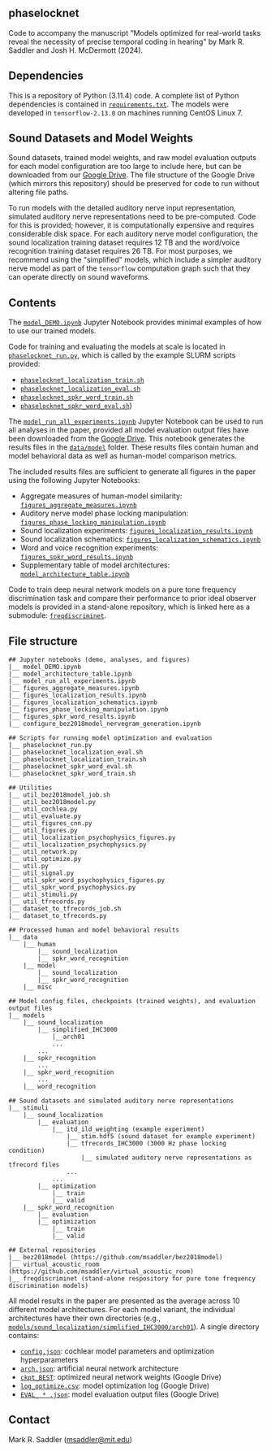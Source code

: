 ## phaselocknet

Code to accompany the manuscript "Models optimized for real-world tasks reveal the necessity of precise temporal coding in hearing" by Mark R. Saddler and Josh H. McDermott (2024).

## Dependencies

This is a repository of Python (3.11.4) code. A complete list of Python dependencies is contained in [`requirements.txt`](requirements.txt). The models were developed in `tensorflow-2.13.0` on machines running CentOS Linux 7.

## Sound Datasets and Model Weights

Sound datasets, trained model weights, and raw model evaluation outputs for each model configuration are too large to include here, but can be downloaded from our [Google Drive](https://drive.google.com/drive/folders/1YgC7x6Ot84XZInlSyHK-9NQ0jhhGUS2z?usp=share_link). The file structure of the Google Drive (which mirrors this repository) should be preserved for code to run without altering file paths.

To run models with the detailed auditory nerve input representation, simulated auditory nerve representations need to be pre-computed. Code for this is provided; however, it is computationally expensive and requires considerable disk space. For each auditory nerve model configuration, the sound localization training dataset requires 12 TB and the word/voice recognition training dataset requires 26 TB. For most purposes, we recommend using the "simplified" models, which include a simpler auditory nerve model as part of the `tensorflow` computation graph such that they can operate directly on sound waveforms.

## Contents

The [`model_DEMO.ipynb`](model_DEMO.ipynb) Jupyter Notebook provides minimal examples of how to use our trained models.

Code for training and evaluating the models at scale is located in [`phaselocknet_run.py`](phaselocknet_run.py), which is called by the example SLURM scripts provided:
- [`phaselocknet_localization_train.sh`](phaselocknet_localization_train.sh)
- [`phaselocknet_localization_eval.sh`](phaselocknet_localization_eval.sh)
- [`phaselocknet_spkr_word_train.sh`](phaselocknet_spkr_word_train.sh)
- [`phaselocknet_spkr_word_eval.sh`](phaselocknet_spkr_word_eval.sh))

The [`model_run_all_experiments.ipynb`](model_run_all_experiments.ipynb) Jupyter Notebook can be used to run all analyses in the paper, provided all model evaluation output files have been downloaded from the [Google Drive](https://drive.google.com/drive/folders/1YgC7x6Ot84XZInlSyHK-9NQ0jhhGUS2z?usp=share_link). This notebook generates the results files in the [`data/model`](data/model) folder. These results files contain human and model behavioral data as well as human-model comparison metrics.

The included results files are sufficient to generate all figures in the paper using the following Jupyter Notebooks:
- Aggregate measures of human-model similarity: [`figures_aggregate_measures.ipynb`](figures_aggregate_measures.ipynb)
- Auditory nerve model phase locking manipulation: [`figures_phase_locking_manipulation.ipynb`](figures_phase_locking_manipulation.ipynb)
- Sound localization experiments: [`figures_localization_results.ipynb`](figures_localization_results.ipynb)
- Sound localization schematics: [`figures_localization_schematics.ipynb`](figures_localization_schematics.ipynb)
- Word and voice recognition experiments: [`figures_spkr_word_results.ipynb`](figures_spkr_word_results.ipynb)
- Supplementary table of model architectures: [`model_architecture_table.ipynb`](model_architecture_table.ipynb)

Code to train deep neural network models on a pure tone frequency discrimination task and compare their performance to prior ideal observer models is provided in a stand-alone repository, which is linked here as a submodule: [`freqdiscriminet`](freqdiscriminet).

## File structure
```
## Jupyter notebooks (demo, analyses, and figures)
|__ model_DEMO.ipynb
|__ model_architecture_table.ipynb
|__ model_run_all_experiments.ipynb
|__ figures_aggregate_measures.ipynb
|__ figures_localization_results.ipynb
|__ figures_localization_schematics.ipynb
|__ figures_phase_locking_manipulation.ipynb
|__ figures_spkr_word_results.ipynb
|__ configure_bez2018model_nervegram_generation.ipynb

## Scripts for running model optimization and evaluation
|__ phaselocknet_run.py
|__ phaselocknet_localization_eval.sh
|__ phaselocknet_localization_train.sh
|__ phaselocknet_spkr_word_eval.sh
|__ phaselocknet_spkr_word_train.sh

## Utilities
|__ util_bez2018model_job.sh
|__ util_bez2018model.py
|__ util_cochlea.py
|__ util_evaluate.py
|__ util_figures_cnn.py
|__ util_figures.py
|__ util_localization_psychophysics_figures.py
|__ util_localization_psychophysics.py
|__ util_network.py
|__ util_optimize.py
|__ util.py
|__ util_signal.py
|__ util_spkr_word_psychophysics_figures.py
|__ util_spkr_word_psychophysics.py
|__ util_stimuli.py
|__ util_tfrecords.py
|__ dataset_to_tfrecords_job.sh
|__ dataset_to_tfrecords.py

## Processed human and model behavioral results
|__ data
    |__ human
        |__ sound_localization
        |__ spkr_word_recognition
    |__ model
        |__ sound_localization
        |__ spkr_word_recognition
    |__ misc

## Model config files, checkpoints (trained weights), and evaluation output files
|__ models
    |__ sound_localization
        |__ simplified_IHC3000
            |__arch01
            ...
        ...
    |__ spkr_recognition
        ...
    |__ spkr_word_recognition
        ...
    |__ word_recognition

## Sound datasets and simulated auditory nerve representations
|__ stimuli
    |__ sound_localization
        |__ evaluation
            |__ itd_ild_weighting (example experiment)
                |__ stim.hdf5 (sound dataset for example experiment)
                |__ tfrecords_IHC3000 (3000 Hz phase locking condition)
                    |__ simulated auditory nerve representations as tfrecord files
                ...
            ...
        |__ optimization
            |__ train
            |__ valid
    |__ spkr_word_recognition
        |__ evaluation
        |__ optimization
            |__ train
            |__ valid

## External repositories
|__ bez2018model (https://github.com/msaddler/bez2018model)
|__ virtual_acoustic_room (https://github.com/msaddler/virtual_acoustic_room)
|__ freqdiscriminet (stand-alone respository for pure tone frequency discrimination models)
```

All model results in the paper are presented as the average across 10 different model architectures. For each model variant, the individual architectures have their own directories (e.g., [`models/sound_localization/simplified_IHC3000/arch01`](models/sound_localization/simplified_IHC3000/arch01)). A single directory contains:
- [`config.json`](models/sound_localization/simplified_IHC3000/arch01/config.json): cochlear model parameters and optimization hyperparameters
- [`arch.json`](models/sound_localization/simplified_IHC3000/arch01/arch.json): artificial neural network architecture 
- [`ckpt_BEST`](https://drive.google.com/drive/folders/1EylraQkpaLelBUIImv3k0nqGsJxBIAiT?usp=share_link): optimized neural network weights (Google Drive)
- [`log_optimize.csv`](https://drive.google.com/drive/folders/1EylraQkpaLelBUIImv3k0nqGsJxBIAiT?usp=share_link): model optimization log (Google Drive)
- [`EVAL_ * .json`](https://drive.google.com/drive/folders/1EylraQkpaLelBUIImv3k0nqGsJxBIAiT?usp=share_link): model evaluation output files (Google Drive)

## Contact
Mark R. Saddler (msaddler@mit.edu)
